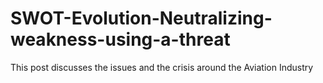 # SWOT-Evolution-Neutralizing-weakness-using-a-threat
This post discusses the issues and the crisis around the Aviation Industry
